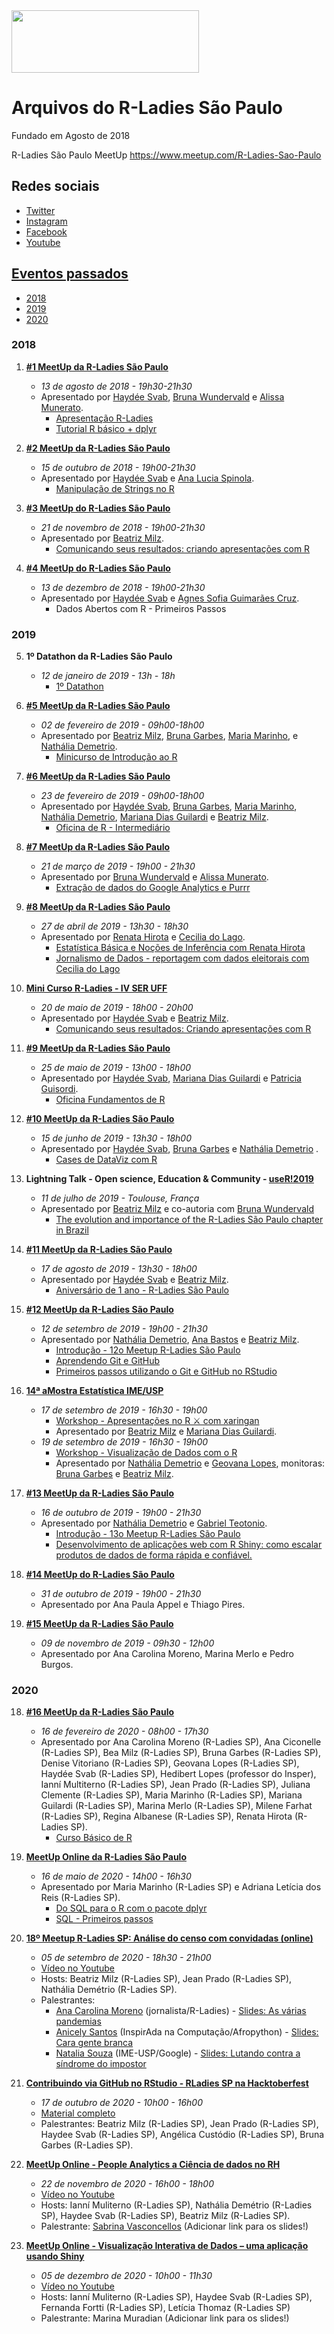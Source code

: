 <img src="https://github.com/rladies/starter-kit/blob/master/logo/R-LadiesGlobal_RBG_online_LogoWithText_Horizontal.png" data-canonical-src="https://github.com/rladies/starter-kit/blob/master/logo/R-LadiesGlobal_RBG_online_LogoWithText_Horizontal.png" width="300" height="100" />

# Arquivos do R-Ladies São Paulo
Fundado em Agosto de 2018

R-Ladies São Paulo MeetUp https://www.meetup.com/R-Ladies-Sao-Paulo

## Redes sociais
- [Twitter](https://twitter.com/RLadiesSaoPaulo)
- [Instagram](http://instagram.com/RLadiesSaoPaulo)
- [Facebook](http://facebook.com/RLadiesSaoPaulo)
- [Youtube](https://bit.ly/rladiesp-youtube)

## [Eventos passados](https://www.meetup.com/R-Ladies-Sao-Paulo/events/past/)
- [2018](#2018)
- [2019](#2019)
- [2020](#2020)

### 2018
 1. **[#1 MeetUp da R-Ladies São Paulo](https://www.meetup.com/R-Ladies-Sao-Paulo/events/253525418/)**
      - *13 de agosto de 2018 - 19h30-21h30*
      - Apresentado por [Haydée Svab](https://www.linkedin.com/in/hsvab/), [Bruna Wundervald](http://brunaw.com/) e [Alissa Munerato](https://br.linkedin.com/in/alissa-munerato-1b0501103).
          * [Apresentação R-Ladies](https://www.slideshare.net/haydeesvab/1-meetup-rladies-so-paulo)
          * [Tutorial R básico + dplyr](http://brunaw.com/talk/rladies-sp/)
            
 2. **[#2 MeetUp da R-Ladies São Paulo](https://www.meetup.com/R-Ladies-Sao-Paulo/events/255381583/)**
      - *15 de outubro de 2018 - 19h00-21h30*
      - Apresentado por [Haydée Svab](https://www.linkedin.com/in/hsvab/) e [Ana Lucia Spinola](https://github.com/analuspi).
          * [Manipulação de Strings no R](https://analuspi.github.io/MeetUp-Strings)
          
 3. **[#3 MeetUp do R-Ladies São Paulo](https://www.meetup.com/R-Ladies-Sao-Paulo/events/256359261/)**
      - *21 de novembro de 2018 - 19h00-21h30*
      - Apresentado por [Beatriz Milz](https://beatrizmilz.com).
          * [Comunicando seus resultados: criando apresentações com R](https://beatrizmilz.github.io/apresentacao_RLadies_xaringan/)

 4. **[#4 MeetUp do R-Ladies São Paulo](https://www.meetup.com/R-Ladies-Sao-Paulo/events/256772890/)**
      - *13 de dezembro de 2018 - 19h00-21h30*
      - Apresentado por [Haydée Svab](https://www.linkedin.com/in/hsvab/) e [Agnes Sofia Guimarães Cruz](https://medium.com/@agnessofiaz).
          * Dados Abertos com R - Primeiros Passos
 
 
### 2019

 5. **1º Datathon da R-Ladies São Paulo**
      - *12 de janeiro de 2019 - 13h - 18h*
        * [1º Datathon](http://brunaw.com/blog/rladies-datathon/relatorio.html)
          
 5. **[#5 MeetUp da R-Ladies São Paulo](https://www.meetup.com/R-Ladies-Sao-Paulo/events/258556255/)**
      - *02 de fevereiro de 2019 - 09h00-18h00*
      - Apresentado por [Beatriz Milz](https://beatrizmilz.com), [Bruna Garbes](https://github.com/brunagarbes), [Maria Marinho](https://github.com/MaryMS), e [Nathália Demetrio](https://github.com/natydemi).
          * [Minicurso de Introdução ao R](https://maryms.github.io/2019-02-R-Basics-R-LadiesSP/#1)
          
 6. **[#6 MeetUp da R-Ladies São Paulo](https://www.meetup.com/R-Ladies-Sao-Paulo/events/)**
      - *23 de fevereiro de 2019 - 09h00-18h00*
      - Apresentado por [Haydée Svab](https://www.linkedin.com/in/hsvab/), [Bruna Garbes](https://github.com/brunagarbes), [Maria Marinho](https://github.com/MaryMS), [Nathália Demetrio](https://github.com/natydemi), [Mariana Dias Guilardi](https://github.com/mariguilardi) e [Beatriz Milz](https://beatrizmilz.com).
          * [Oficina de R - Intermediário](https://beatrizmilz.github.io/2019-02-R-Interm-R-LadiesSP/#1)
          
  7. **[#7 MeetUp da R-Ladies São Paulo](https://www.meetup.com/R-Ladies-Sao-Paulo/events/)**
      - *21 de março de 2019 - 19h00 - 21h30*
      - Apresentado por  [Bruna Wundervald](http://brunaw.com/) e [Alissa Munerato](https://br.linkedin.com/in/alissa-munerato-1b0501103).
          * [Extração de dados do Google Analytics e Purrr](http://brunaw.com/slides/rladies-sp/21-03-2019/meetup.html)
                  
  8. **[#8 MeetUp da R-Ladies São Paulo](https://www.meetup.com/R-Ladies-Sao-Paulo/events/)**
      - *27 de abril de 2019 - 13h30 - 18h30*
      - Apresentado por  [Renata Hirota](https://github.com/rmhirota) e [Cecilia do Lago](https://twitter.com/ceciliadolago).
          * [Estatística Básica e Noções de Inferência com Renata Hirota](https://rmhirota.github.io/coda-2018/)          
          * [Jornalismo de Dados - reportagem com dados eleitorais com Cecilia do Lago](http://bit.ly/Rladies-SP-base-eleicao) 
          
  9. **[Mini Curso R-Ladies - IV SER UFF](https://www.meetup.com/rladies-niteroi/events/261225579/)**
      - *20 de maio de 2019 - 18h00 - 20h00*
      - Apresentado por [Haydée Svab](https://www.linkedin.com/in/hsvab/) e [Beatriz Milz](https://beatrizmilz.com).
          * [Comunicando seus resultados: Criando apresentações com R](https://beatrizmilz.github.io/IV-SER-RLadies/)

  10. **[#9 MeetUp da R-Ladies São Paulo](https://www.meetup.com/R-Ladies-Sao-Paulo/events/)**
      - *25 de maio de 2019 - 13h00 - 18h00*
      - Apresentado por [Haydée Svab](https://www.linkedin.com/in/hsvab/), [Mariana Dias Guilardi](https://github.com/mariguilardi) e [Patricia Guisordi](https://www.linkedin.com/in/patricia-guisordi/).
          * [Oficina Fundamentos de R](https://mariguilardi.github.io/2019-05-Fundamentals-Of-R-R-LadiesSP/)    
          
  11. **[#10 MeetUp da R-Ladies São Paulo](https://www.meetup.com/rladies-sao-paulo/events/262226894/)**
      - *15 de junho de 2019 - 13h30 - 18h00*
      - Apresentado por [Haydée Svab](https://www.linkedin.com/in/hsvab/),  [Bruna Garbes](https://github.com/brunagarbes) e [Nathália Demetrio](https://github.com/natydemi) .
          * [Cases de DataViz com R](https://github.com/hsvab/R-codes/tree/master/Exemplos-data-viz) 
          
  12. **Lightning Talk - Open science, Education & Community - [useR!2019](https://user2019.r-project.org/)**
       - *11 de julho de 2019 - Toulouse, França*
       - Apresentado por [Beatriz Milz](https://beatrizmilz.com) e co-autoria com [Bruna Wundervald](http://brunaw.com/)
         * [The evolution and importance of the R-Ladies São Paulo chapter in Brazil](https://beatrizmilz.github.io/useR2019/)
         
  13. **[#11 MeetUp da R-Ladies São Paulo](https://www.meetup.com/rladies-sao-paulo/events/263896919/)**
      - *17 de agosto de 2019 - 13h30 - 18h00*
      - Apresentado por [Haydée Svab](https://www.linkedin.com/in/hsvab/) e  [Beatriz Milz](https://beatrizmilz.com).
          * [Aniversário de 1 ano - R-Ladies São Paulo](https://beatrizmilz.github.io/R-Ladies_1ano/) 
  14. **[#12 MeetUp da R-Ladies São Paulo](https://www.meetup.com/rladies-sao-paulo/events/264535075/)**
      - *12 de setembro de 2019 - 19h00 - 21h30*
      - Apresentado por [Nathália Demetrio](https://github.com/natydemi), [Ana Bastos](https://anabastos.me/) e  [Beatriz Milz](https://beatrizmilz.com).
          * [Introdução - 12o Meetup R-Ladies São Paulo](https://github.com/rladies/meetup-presentations_sao-paulo/blob/master/pdf_presentations/2019-09-12_RLadies-12-Introducao-RLadiesSP.pdf)      
          * [Aprendendo Git e GitHub](https://github.com/rladies/meetup-presentations_sao-paulo/blob/master/pdf_presentations/2019-09-12-RLadies-12-Git-Github-Ana-Bastos.pdf)
          * [Primeiros passos utilizando o Git e GitHub no RStudio](https://beatrizmilz.github.io/RLadies-Git-RStudio-2019/)     
  14. **[14ª aMostra Estatística IME/USP](https://www.ime.usp.br/~amostra/)**
      - *17 de setembro de 2019 - 16h30 - 19h00*
          * [Workshop - Apresentações no R ⚔ com xaringan](https://beatrizmilz.github.io/aMostra-IME-2019-Xaringan/) 
          - Apresentado por [Beatriz Milz](https://beatrizmilz.com) e [Mariana Dias Guilardi](https://github.com/mariguilardi).
      - *19 de setembro de 2019 - 16h30 - 19h00*
          * [Workshop - Visualização de Dados com o R](https://beatrizmilz.github.io/aMostra-IME-2019-DataVis/)   
          - Apresentado por [Nathália Demetrio](https://github.com/natydemi) e [Geovana Lopes](https://www.linkedin.com/in/geovanalopes/), monitoras: [Bruna Garbes](https://github.com/brunagarbes) e [Beatriz Milz](https://beatrizmilz.com).        
          
  15. **[#13 MeetUp da R-Ladies São Paulo](https://www.meetup.com/rladies-sao-paulo/events/265640044/)**
      - *16 de outubro de 2019 - 19h00 - 21h30*
      - Apresentado por [Nathália Demetrio](https://github.com/natydemi) e  [Gabriel Teotonio](https://www.linkedin.com/in/gabrielteotonio/).
          * [Introdução - 13o Meetup R-Ladies São Paulo](https://github.com/rladies/meetup-presentations_sao-paulo/blob/master/pdf_presentations/2019-10-16-13-meetup-RLadies-SP.pdf)      
          * [Desenvolvimento de aplicações web com R Shiny: como escalar produtos de dados de forma rápida e confiável. ](https://s3-sa-east-1.amazonaws.com/thedevconf/presentations/TDC2019REC/datascience/WZB-1895_2019-10-10T025252_Shiny-TDC.pdf)

  16. **[#14 MeetUp do R-Ladies São Paulo](https://www.meetup.com/rladies-sao-paulo/events/265925621/)**
      - *31 de outubro de 2019 - 19h00 - 21h30*
      - Apresentado por Ana Paula Appel e Thiago Pires.
      
  17. **[#15 MeetUp da R-Ladies São Paulo](https://www.meetup.com/rladies-sao-paulo/events/266137936/)**
      - *09 de novembro de 2019 -  09h30 - 12h00*
      - Apresentado por Ana Carolina Moreno, Marina Merlo e Pedro Burgos.
       
 ### 2020

  18. **[#16 MeetUp da R-Ladies São Paulo](https://www.meetup.com/rladies-sao-paulo/events/268379493/)**
      - *16 de fevereiro de 2020 - 08h00 - 17h30*
      - Apresentado por Ana Carolina Moreno (R-Ladies SP), Ana Ciconelle (R-Ladies SP), Bea Milz (R-Ladies SP), Bruna Garbes (R-Ladies SP), Denise Vitoriano (R-Ladies SP), Geovana Lopes (R-Ladies SP), Haydée Svab (R-Ladies SP), Hedibert Lopes (professor do Insper), Ianní Multiterno (R-Ladies SP), Jean Prado (R-Ladies SP), Juliana Clemente (R-Ladies SP), Maria Marinho (R-Ladies SP), Mariana Guilardi (R-Ladies SP), Marina Merlo (R-Ladies SP), Milene Farhat (R-Ladies SP), Regina Albanese (R-Ladies SP), Renata Hirota (R-Ladies SP).
          * [Curso Básico de R](http://bit.ly/2020-2-rladies)      
          
  19. **[MeetUp Online da R-Ladies São Paulo](https://www.meetup.com/rladies-sao-paulo/events/270562652/)**
      - *16 de maio de 2020 - 14h00 - 16h30*
      - Apresentado por  Maria Marinho (R-Ladies SP) e Adriana Letícia dos Reis (R-Ladies SP).
          * [Do SQL para o R com o pacote dplyr](https://bit.ly/rladiessaopaulo-sql-r)   
          * [SQL - Primeiros passos](https://github.com/rladies/meetup-presentations_sao-paulo/blob/master/pdf_presentations/2020-05-16_RLadies-SQL_Adriana_Leticia_dos_Reis.pdf)
          
  20. **[18º Meetup R-Ladies SP: Análise do censo com convidadas (online)](https://www.meetup.com/rladies-sao-paulo/events/272931538/)**
      - *05 de setembro de 2020 - 18h30 - 21h00*
      - [Vídeo no Youtube](https://youtu.be/YGwhKGIl8yo)
      - Hosts: Beatriz Milz (R-Ladies SP), Jean Prado (R-Ladies SP), Nathália Demétrio (R-Ladies SP).
      - Palestrantes:
        - [Ana Carolina Moreno](https://www.linkedin.com/in/anacarolinamoreno/) (jornalista/R-Ladies) - [Slides: As várias pandemias](https://r-ladies-sao-paulo.github.io/2020-R-LadiesSP-2Anos/AnaCarolinaMoreno_dados_pandemia.pdf)
        - [Anicely Santos](https://www.linkedin.com/in/anicelysantos/) (InspirAda na Computação/Afropython) - [Slides:  Cara gente branca](https://docs.google.com/presentation/d/1F9goYOCrtsawyqJoeRcW8Y17g1FkrqaAN-Kjp5QXzA4/edit)
        - [Natalia Souza](https://www.linkedin.com/in/nataliacasouza/) (IME-USP/Google) - [Slides: Lutando contra a síndrome do impostor](https://docs.google.com/presentation/d/1LWOlRugoJ2UqW_onPorWMk-04SUmWNnaZpLvi8FzCxI/edit#slide=id.g55d2cabac8_1_10)
        
  21. **[Contribuindo via GitHub no RStudio - RLadies SP na Hacktoberfest](https://www.meetup.com/rladies-sao-paulo/events/273867359/)**
      - *17 de outubro de 2020 - 10h00 - 16h00*
      - [Material completo](https://r-ladies-sao-paulo.github.io/2020-hacktoberfest/)
      - Palestrantes: Beatriz Milz (R-Ladies SP), Jean Prado (R-Ladies SP), Haydee Svab (R-Ladies SP), Angélica Custódio (R-Ladies SP), Bruna Garbes (R-Ladies SP).
      
  22. **[MeetUp Online - People Analytics a Ciência de dados no RH](https://www.meetup.com/rladies-sao-paulo/events/274649434/)**
      - *22 de novembro de 2020 - 16h00 - 18h00*
      - [Vídeo no Youtube](https://youtu.be/T_GWrFYMMOk)
      - Hosts:  Ianní Muliterno (R-Ladies SP), Nathália Demétrio (R-Ladies SP), Haydee Svab (R-Ladies SP), Beatriz Milz (R-Ladies SP).
      - Palestrante: [Sabrina Vasconcellos](https://www.linkedin.com/in/sabrina-vasconcellos/?locale=pt_BR) (Adicionar link para os slides!)

  23. **[MeetUp Online - Visualização Interativa de Dados – uma aplicação usando Shiny](https://www.meetup.com/rladies-sao-paulo/events/274890852/)**
      - *05 de dezembro de 2020 - 10h00 - 11h30*
      - [Vídeo no Youtube](https://www.youtube.com/watch?v=tk0nUD2Qdd4)
      - Hosts:  Ianní Muliterno (R-Ladies SP), Haydee Svab (R-Ladies SP), Fernanda Fortti (R-Ladies SP), Letícia Thomaz (R-Ladies SP)
      - Palestrante: Marina Muradian (Adicionar link para os slides!)
